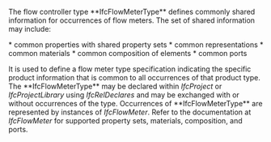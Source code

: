 The flow controller type \*\*IfcFlowMeterType\*\* defines commonly shared information for occurrences of flow meters. The set of shared information may include:

\* common properties with shared property sets
\* common representations
\* common materials
\* common composition of elements
\* common ports

It is used to define a flow meter type specification indicating the specific product information that is common to all occurrences of that product type. The \*\*IfcFlowMeterType\*\* may be declared within _IfcProject_ or _IfcProjectLibrary_ using _IfcRelDeclares_ and may be exchanged with or without occurrences of the type. Occurrences of \*\*IfcFlowMeterType\*\* are represented by instances of _IfcFlowMeter_. Refer to the documentation at _IfcFlowMeter_ for supported property sets, materials, composition, and ports.
